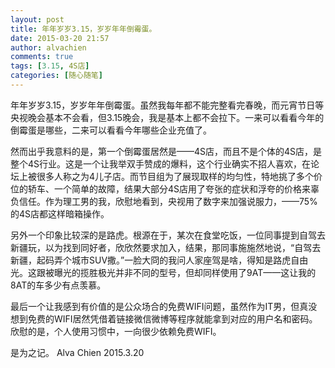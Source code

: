 ```yaml
---
layout: post
title: 年年岁岁3.15，岁岁年年倒霉蛋。
date: 2015-03-20 21:57
author: alvachien
comments: true
tags: [3.15, 4S店]
categories: [随心随笔]
---
```

年年岁岁3.15，岁岁年年倒霉蛋。虽然我每年都不能完整看完春晚，而元宵节日等央视晚会基本不会看，但3.15晚会，我是基本上都不会拉下。一来可以看看今年的倒霉蛋是哪些，二来可以看看今年哪些企业充值了。

然而出乎我意料的是，第一个倒霉蛋居然是——4S店，而且不是个体的4S店，是整个4S行业。这是一个让我举双手赞成的爆料，这个行业确实不招人喜欢，在论坛上被很多人称之为4儿子店。而节目组为了展现取样的均匀性，特地挑了多个价位的轿车、一个简单的故障，结果大部分4S店用了夸张的症状和浮夸的价格来辜负信任。作为理工男的我，欣慰地看到，央视用了数字来加强说服力，——75%的4S店都这样暗箱操作。

另外一个印象比较深的是路虎。根源在于，某次在食堂吃饭，一位同事提到自驾去新疆玩，以为找到同好者，欣欣然要求加入，结果，那同事施施然地说，“自驾去新疆，起码弄个城市SUV撒。”一脸大冏的我问人家座驾是啥，得知是路虎自由光。这跟被曝光的揽胜极光并非不同的型号，但却同样使用了9AT——这让我的8AT的车多少有点羡慕。

最后一个让我感到有价值的是公众场合的免费WIFI问题，虽然作为IT男，但真没想到免费的WIFI居然凭借着链接微信微博等程序就能拿到对应的用户名和密码。欣慰的是，个人使用习惯中，一向很少依赖免费WIFI。

是为之记。
Alva Chien
2015.3.20
